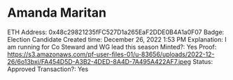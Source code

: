# Amanda Maritan

ETH Address: 0x48c29821235fFC527D1a265EaF2DDE0B4A1a0F07
Badge: Election Candidate
Created time: December 26, 2022 1:53 PM
Explanation: I am running for Co Steward and WG lead this season
Minted?: Yes
Proof: https://s3.amazonaws.com/pf-user-files-01/u-83656/uploads/2022-12-26/6o13bxj/FA454D5D-A3B2-4DED-8A4D-7A495A422AF7.jpeg
Status: Approved
Transaction?: Yes